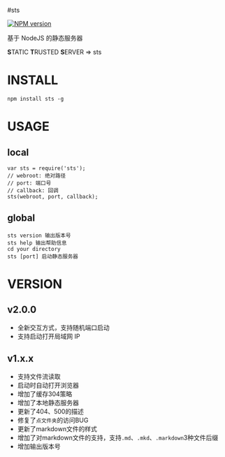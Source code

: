 #sts 

[![NPM version](https://img.shields.io/npm/v/sts.svg?style=flat)](https://npmjs.org/package/sts)

基于 NodeJS 的静态服务器

**S**TATIC **T**RUSTED **S**ERVER => sts


# INSTALL
```
npm install sts -g
```

# USAGE

## local
```
var sts = require('sts');
// webroot: 绝对路径
// port: 端口号
// callback: 回调
sts(webroot, port, callback);
```

## global
```
sts version 输出版本号 
sts help 输出帮助信息
cd your directory
sts [port] 启动静态服务器
```


# VERSION
## v2.0.0
- 全新交互方式，支持随机端口启动
- 支持启动打开局域网 IP


## v1.x.x
- 支持文件流读取
- 启动时自动打开浏览器
- 增加了缓存304策略
- 增加了本地静态服务器
- 更新了404、500的描述
- 修复了`点文件夹`的访问BUG
- 更新了markdown文件的样式
- 增加了对markdown文件的支持，支持`.md`、`.mkd`、`.markdown`3种文件后缀
- 增加输出版本号
